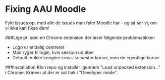 Fixing AAU Moodle
=================
Fyld issues op, med alle de issues man føler Moodle har - og så ser vi, om vi ikke kan fikse dem!

###Lige pt. som en Chrome extension der løser følgende problematikker:
- Logo er endelig centreret
- Man ryger til login, hvis session udløber
- Default er ikke længere cross-semester kurser, men de egentlige kurser

###Installation
Klon repo og installér igennem "Load unpacked extension..." i Chrome. Kræver at der er sat hak i "Developer mode".